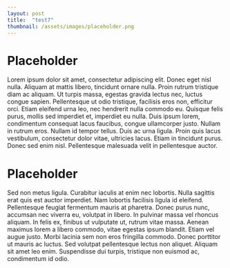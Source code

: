 ```yaml
---
layout: post
title:  "test7"
thumbnail: /assets/images/placeholder.png
---
```


# Placeholder

Lorem ipsum dolor sit amet, consectetur adipiscing elit. Donec eget nisl nulla. Aliquam at mattis libero, tincidunt ornare nulla. Proin rutrum tristique diam ac aliquam. Ut turpis massa, egestas gravida lectus nec, luctus congue sapien. Pellentesque ut odio tristique, facilisis eros non, efficitur orci. Etiam eleifend urna leo, nec hendrerit nulla commodo eu. Quisque felis purus, mollis sed imperdiet et, imperdiet eu nulla. Duis ipsum lorem, condimentum consequat lacus faucibus, congue ullamcorper justo. Nullam in rutrum eros. Nullam id tempor tellus. Duis ac urna ligula. Proin quis lacus vestibulum, consectetur dolor vitae, ultricies lacus. Etiam in tincidunt purus. Donec sed enim nisl. Pellentesque malesuada velit in pellentesque auctor.

# Placeholder

Sed non metus ligula. Curabitur iaculis at enim nec lobortis. Nulla sagittis erat quis est auctor imperdiet. Nam lobortis facilisis ligula id eleifend. Pellentesque feugiat fermentum mauris at pharetra. Donec purus nunc, accumsan nec viverra eu, volutpat in libero. In pulvinar massa vel rhoncus aliquam. In felis ex, finibus ut vulputate ut, rutrum vitae massa. Aenean maximus lorem a libero commodo, vitae egestas ipsum blandit. Etiam vel augue justo. Morbi lacinia sem non eros fringilla commodo. Donec porttitor ut mauris ac luctus. Sed volutpat pellentesque lectus non aliquet. Aliquam sit amet leo enim. Suspendisse dui turpis, tristique non euismod ac, condimentum id odio. 